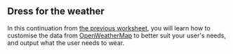 ## Dress for the weather

In this continuation from [the previous worksheet](worksheet.md), you will learn how to customise the data from [OpenWeatherMap](http://openweathermap.org/api) to better suit your user's needs, and output what the user needs to wear.

